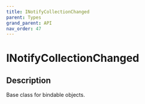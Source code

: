 ```yaml
---
title: INotifyCollectionChanged
parent: Types
grand_parent: API
nav_order: 47
---
```

# INotifyCollectionChanged
## Description
Base class for bindable objects.

